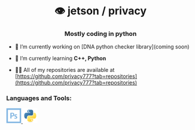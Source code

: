 <h1 align="center">👁 jetson / privacy</h1>
<h3 align="center">Mostly coding in python</h3>

- 🔭 I’m currently working on [DNA python checker library](coming soon)

- 🌱 I’m currently learning **C++, Python**

- 👨‍💻 All of my repositories are available at [https://github.com/privacy777?tab=repositories](https://github.com/privacy777?tab=repositories)

<p align="left">
</p>

<h3 align="left">Languages and Tools:</h3>
<p align="left"> <a href="https://www.photoshop.com/en" target="_blank" rel="noreferrer"> <img src="https://raw.githubusercontent.com/devicons/devicon/master/icons/photoshop/photoshop-line.svg" alt="photoshop" width="40" height="40"/> </a> <a href="https://www.python.org" target="_blank" rel="noreferrer"> <img src="https://raw.githubusercontent.com/devicons/devicon/master/icons/python/python-original.svg" alt="python" width="40" height="40"/> </a> </p>

